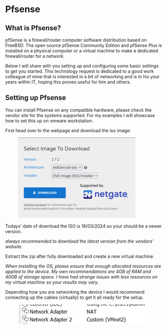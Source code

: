 # Pfsense

## What is Pfsense?

pfSense is a firewall/router computer software distribution based on FreeBSD. The open source pfSense Community Edition and pfSense Plus is installed on a physical computer or a virtual machine to make a dedicated firewall/router for a network.

Below I will share with you setting up and configuring some basic settings to get you started. This technology request is dedicated to a good work colleague of mine that is interested in a bit of networking and is in his your years within IT, hoping this proves useful for him and others.



## Setting up Pfsense

You can install Pfsense on any compatible hardware, please check the vendor site for the systems supported. For my examples I will showcase how to set this up on vmware workstation.

First head over to the webpage and download the iso image:



<figure><img src="../.gitbook/assets/image.png" alt="" width="375"><figcaption></figcaption></figure>

Todays' date of download the ISO is 16/03/2024 so your should be a newer version.

_always recommended to download the latest version from the vendors' website._



Extract the zip after fully downloaded and create a new virtual machine.

_When installing the OS, please ensure that enough allocated resources are applied to the device. My own recommendations are 4GB of RAM and 40GB of storage space. I have had strange issues with less resources on my virtual machine so your results may vary._

Depending how you are networking the device I would recommend connecting up the cables (virtually) to get it all ready for the setup.

<figure><img src="../.gitbook/assets/image (3).png" alt=""><figcaption></figcaption></figure>





